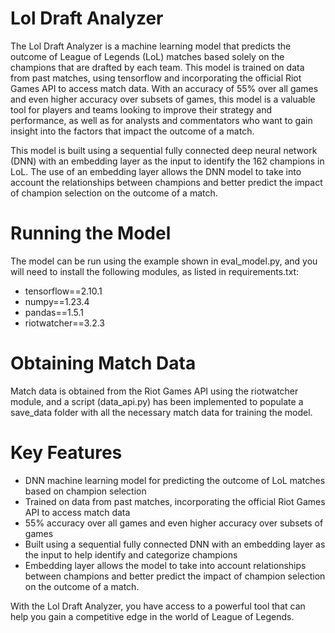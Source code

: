 # Lol Draft Analyzer

The Lol Draft Analyzer is a machine learning model that predicts the outcome of League of Legends (LoL) matches based solely on the champions that are drafted by each team. This model is trained on data from past matches, using tensorflow and incorporating the official Riot Games API to access match data. With an accuracy of 55% over all games and even higher accuracy over subsets of games, this model is a valuable tool for players and teams looking to improve their strategy and performance, as well as for analysts and commentators who want to gain insight into the factors that impact the outcome of a match.

This model is built using a sequential fully connected deep neural network (DNN) with an embedding layer as the input to identify the 162 champions in LoL. The use of an embedding layer allows the DNN model to take into account the relationships between champions and better predict the impact of champion selection on the outcome of a match.

# Running the Model
The model can be run using the example shown in eval_model.py, and you will need to install the following modules, as listed in requirements.txt:

* tensorflow==2.10.1
* numpy==1.23.4
* pandas==1.5.1
* riotwatcher==3.2.3

# Obtaining Match Data
Match data is obtained from the Riot Games API using the riotwatcher module, and a script (data_api.py) has been implemented to populate a save_data folder with all the necessary match data for training the model.

# Key Features
* DNN machine learning model for predicting the outcome of LoL matches based on champion selection
* Trained on data from past matches, incorporating the official Riot Games API to access match data
* 55% accuracy over all games and even higher accuracy over subsets of games
* Built using a sequential fully connected DNN with an embedding layer as the input to help identify and categorize champions
* Embedding layer allows the model to take into account relationships between champions and better predict the impact of champion selection on the outcome of a match.

With the Lol Draft Analyzer, you have access to a powerful tool that can help you gain a competitive edge in the world of League of Legends.

